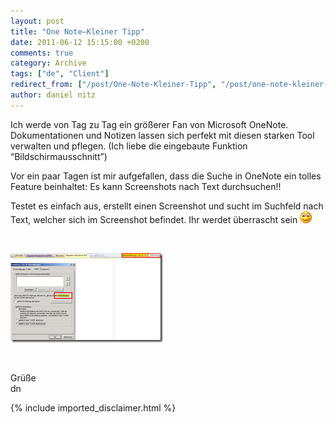 ```yaml
---
layout: post
title: "One Note–Kleiner Tipp"
date: 2011-06-12 15:15:00 +0200
comments: true
category: Archive
tags: ["de", "Client"]
redirect_from: ["/post/One-Note-Kleiner-Tipp", "/post/one-note-kleiner-tipp"]
author: daniel nitz
---
```

<!-- more -->
<p>Ich werde von Tag zu Tag ein gr&ouml;&szlig;erer Fan von Microsoft OneNote. Dokumentationen und Notizen lassen sich perfekt mit diesen starken Tool verwalten und pflegen. (Ich liebe die eingebaute Funktion &ldquo;Bildschirmausschnitt&rdquo;)</p>
<p>Vor ein paar Tagen ist mir aufgefallen, dass die Suche in OneNote ein tolles Feature beinhaltet: Es kann Screenshots nach Text durchsuchen!!</p>
<p>Testet es einfach aus, erstellt einen Screenshot und sucht im Suchfeld nach Text, welcher sich im Screenshot befindet. Ihr werdet &uuml;berrascht sein <img class="wlEmoticon wlEmoticon-smile" src="/assets/archive/wlEmoticon-smile.png" alt="Smiley" /></p>
<p>&nbsp;</p>
<p><a href="/assets/archive/image_315.png"><img style="background-image: none; margin: 0px; padding-left: 0px; padding-right: 0px; display: inline; padding-top: 0px; border: 0px;" title="image" src="/assets/archive/image_thumb_313.png" alt="image" width="244" height="143" border="0" /></a></p>
<p>&nbsp;</p>
<p>Gr&uuml;&szlig;e <br />dn</p>
{% include imported_disclaimer.html %}
